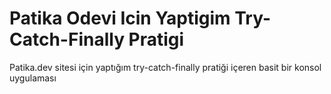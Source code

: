 # Patika Odevi Icin Yaptigim Try-Catch-Finally Pratigi

Patika.dev sitesi için yaptığım try-catch-finally pratiği içeren basit bir konsol uygulaması